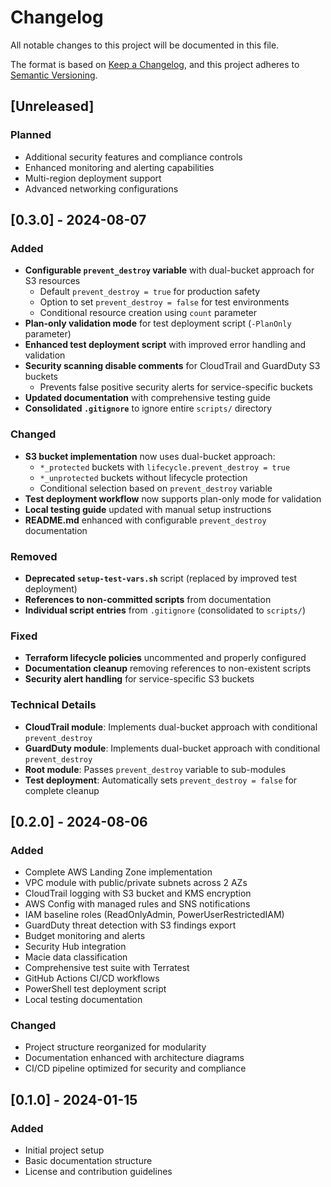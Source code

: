 # Changelog

All notable changes to this project will be documented in this file.

The format is based on [Keep a Changelog](https://keepachangelog.com/en/1.0.0/),
and this project adheres to [Semantic Versioning](https://semver.org/spec/v2.0.0.html).

## [Unreleased]

### Planned
- Additional security features and compliance controls
- Enhanced monitoring and alerting capabilities
- Multi-region deployment support
- Advanced networking configurations

## [0.3.0] - 2024-08-07

### Added
- **Configurable `prevent_destroy` variable** with dual-bucket approach for S3 resources
  - Default `prevent_destroy = true` for production safety
  - Option to set `prevent_destroy = false` for test environments
  - Conditional resource creation using `count` parameter
- **Plan-only validation mode** for test deployment script (`-PlanOnly` parameter)
- **Enhanced test deployment script** with improved error handling and validation
- **Security scanning disable comments** for CloudTrail and GuardDuty S3 buckets
  - Prevents false positive security alerts for service-specific buckets
- **Updated documentation** with comprehensive testing guide
- **Consolidated `.gitignore`** to ignore entire `scripts/` directory

### Changed
- **S3 bucket implementation** now uses dual-bucket approach:
  - `*_protected` buckets with `lifecycle.prevent_destroy = true`
  - `*_unprotected` buckets without lifecycle protection
  - Conditional selection based on `prevent_destroy` variable
- **Test deployment workflow** now supports plan-only mode for validation
- **Local testing guide** updated with manual setup instructions
- **README.md** enhanced with configurable `prevent_destroy` documentation

### Removed
- **Deprecated `setup-test-vars.sh`** script (replaced by improved test deployment)
- **References to non-committed scripts** from documentation
- **Individual script entries** from `.gitignore` (consolidated to `scripts/`)

### Fixed
- **Terraform lifecycle policies** uncommented and properly configured
- **Documentation cleanup** removing references to non-existent scripts
- **Security alert handling** for service-specific S3 buckets

### Technical Details
- **CloudTrail module**: Implements dual-bucket approach with conditional `prevent_destroy`
- **GuardDuty module**: Implements dual-bucket approach with conditional `prevent_destroy`
- **Root module**: Passes `prevent_destroy` variable to sub-modules
- **Test deployment**: Automatically sets `prevent_destroy = false` for complete cleanup

## [0.2.0] - 2024-08-06

### Added
- Complete AWS Landing Zone implementation
- VPC module with public/private subnets across 2 AZs
- CloudTrail logging with S3 bucket and KMS encryption
- AWS Config with managed rules and SNS notifications
- IAM baseline roles (ReadOnlyAdmin, PowerUserRestrictedIAM)
- GuardDuty threat detection with S3 findings export
- Budget monitoring and alerts
- Security Hub integration
- Macie data classification
- Comprehensive test suite with Terratest
- GitHub Actions CI/CD workflows
- PowerShell test deployment script
- Local testing documentation

### Changed
- Project structure reorganized for modularity
- Documentation enhanced with architecture diagrams
- CI/CD pipeline optimized for security and compliance

## [0.1.0] - 2024-01-15

### Added
- Initial project setup
- Basic documentation structure
- License and contribution guidelines 